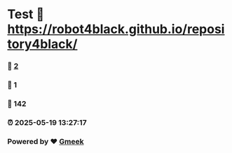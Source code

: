 # Test :link: https://robot4black.github.io/repository4black/ 
### :page_facing_up: [2](https://robot4black.github.io/repository4black//tag.html) 
### :speech_balloon: 1 
### :hibiscus: 142 
### :alarm_clock: 2025-05-19 13:27:17 
### Powered by :heart: [Gmeek](https://github.com/Meekdai/Gmeek)
